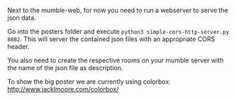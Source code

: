 Next to the mumble-web, for now you need to run a webserver to serve the json data.

Go into the posters folder and execute `python3 simple-cors-http-server.py 8082`. This will server the contained json files with an appropriate CORS header.

You also need to create the respective rooms on your mumble server with the name of the json file as description.

To show the big poster we are currently using colorbox: http://www.jacklmoore.com/colorbox/
